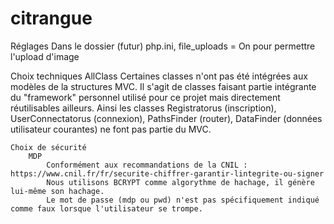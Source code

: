 # citrangue

Réglages
    Dans le dossier (futur) php.ini, file_uploads = On pour permettre l'upload d'image

Choix techniques
    AllClass
        Certaines classes n'ont pas été intégrées aux modèles de la structures MVC. Il s'agit 
        de classes faisant partie intégrante du "framework" personnel utilisé pour ce projet mais
        directement réutilisables ailleurs.
        Ainsi les classes Registratorus (inscription), UserConnectatorus (connexion), PathsFinder (router), DataFinder (données utilisateur courantes) ne font pas partie du MVC.
        
    Choix de sécurité 
        MDP
            Conformément aux recommandations de la CNIL : https://www.cnil.fr/fr/securite-chiffrer-garantir-lintegrite-ou-signer
            Nous utilisons BCRYPT comme algorythme de hachage, il génère lui-même son hachage.
            Le mot de passe (mdp ou pwd) n'est pas spécifiquement indiqué comme faux lorsque l'utilisateur se trompe.
